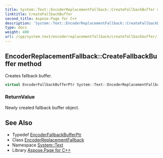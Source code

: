 ```yaml
---
title: System::Text::EncoderReplacementFallback::CreateFallbackBuffer method
linktitle: CreateFallbackBuffer
second_title: Aspose.Page for C++
description: 'System::Text::EncoderReplacementFallback::CreateFallbackBuffer method. Creates fallback buffer in C++.'
type: docs
weight: 400
url: /cpp/system.text/encoderreplacementfallback/createfallbackbuffer/
---
```

## EncoderReplacementFallback::CreateFallbackBuffer method


Creates fallback buffer.

```cpp
virtual EncoderFallbackBufferPtr System::Text::EncoderReplacementFallback::CreateFallbackBuffer() override
```


### ReturnValue

Newly created fallback buffer object.

## See Also

* Typedef [EncoderFallbackBufferPtr](../../../system/encoderfallbackbufferptr/)
* Class [EncoderReplacementFallback](../)
* Namespace [System::Text](../../)
* Library [Aspose.Page for C++](../../../)
